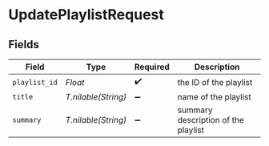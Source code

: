 # UpdatePlaylistRequest


## Fields

| Field                               | Type                                | Required                            | Description                         |
| ----------------------------------- | ----------------------------------- | ----------------------------------- | ----------------------------------- |
| `playlist_id`                       | *Float*                             | :heavy_check_mark:                  | the ID of the playlist              |
| `title`                             | *T.nilable(String)*                 | :heavy_minus_sign:                  | name of the playlist                |
| `summary`                           | *T.nilable(String)*                 | :heavy_minus_sign:                  | summary description of the playlist |